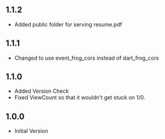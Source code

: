 ## 1.1.2

- Added public folder for serving resume.pdf

## 1.1.1

- Changed to use event_frog_cors instead of dart_frog_cors

## 1.1.0

- Added Version Check
- Fixed ViewCount so that it wouldn't get stuck on 1/0.

## 1.0.0

- Initial Version
